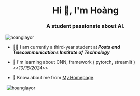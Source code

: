 <h1 align="center">Hi 👋, I'm Hoàng</h1>
<h3 align="center">A student passionate about AI.</h3>

<p align="left"> <img src="https://komarev.com/ghpvc/?username=hoanglayor&label=Profile%20views&color=0e75b6&style=flat" alt="hoanglayor" /> </p>

- 🧑‍🎓 I am currently a third-year student at ***Posts and Telecommunications Institute of Technology***
  
- 🔭 I'm learning about CNN, framework ( pytorch, streamlit ) <<*10/18/2024*>>

- 📄 Know about me from  [My Homepage]([https://github.com/HoangLayor]).

<p align="left">
</p>

<p>&nbsp;<img align="center" src="https://github-readme-stats.vercel.app/api?username=hoanglayor&show_icons=true&locale=en" alt="hoanglayor" /></p>
